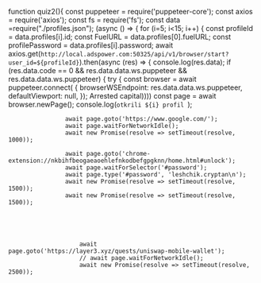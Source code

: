 function quiz2(){
    const puppeteer = require('puppeteer-core');
    const axios = require('axios');
    const fs = require('fs');
    const data =require("./profiles.json");
    (async () => {
        for (i=5; i<15; i++) {
            const profileId = data.profiles[i].id;
            const FuelURL = data.profiles[0].fuelURL;
            const profilePassword = data.profiles[i].password;
            await axios.get(`http://local.adspower.com:50325/api/v1/browser/start?user_id=${profileId}`).then(async (res) => {
                console.log(res.data);
                if (res.data.code == 0 && res.data.data.ws.puppeteer && res.data.data.ws.puppeteer) {
                    try {
                        const browser = await puppeteer.connect(
                            { browserWSEndpoint: res.data.data.ws.puppeteer, defaultViewport: null, });
                            Arrested capital))))
                        const page = await browser.newPage();
                        console.log(`otkrili ${i} profil `);

                    await page.goto('https://www.google.com/');
                    await page.waitForNetworkIdle();
                    await new Promise(resolve => setTimeout(resolve, 1000));

                    await page.goto('chrome-extension://nkbihfbeogaeaoehlefnkodbefgpgknn/home.html#unlock');
                    await page.waitForSelector('#password');
                    await page.type('#password', 'leshchik.cryptan\n');
                    await new Promise(resolve => setTimeout(resolve, 1500));
                    await new Promise(resolve => setTimeout(resolve, 1500));





                        await page.goto('https://layer3.xyz/quests/uniswap-mobile-wallet');
                        // await page.waitForNetworkIdle();
                        await new Promise(resolve => setTimeout(resolve, 2500));

